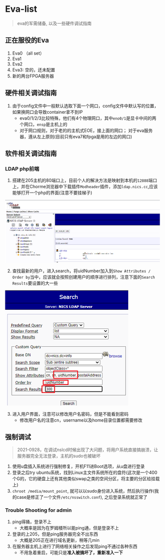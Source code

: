 # Eva-list

> eva的军需储备, 以及一些硬件调试指南

## 正在服役的Eva

1. Eva0 （all set）
2. Eva1
3. Eva2
4. Eva3: 空的，还未配置
5. 新的两台FPGA服务器



## 硬件相关调试指南

1. 由于config文件中一般默认选取下面一个网口，config文件中默认写的位置，如果换网口会导致container拿不到IP
     - eva0/1/2/3比较特殊，他们有4个物理网口，其中`eno0/1`是显卡中间的两个网口，`ensp`是主机上的
     - 对于网口规则，对于老的的主机式EOE，接上面的网口； 对于eva服务器，遵从左上原则(目前只有eva7和fpga是用的左边的网口)


## 软件相关调试指南



### LDAP php前端

1. 搭建在205主机的80端口上，目前个人的解决方法是映射到本机的`12888`端口上，并在Chorme浏览器中下载插件`Modheader`插件，添加`ldap.nics.cc`,应该能够打开一个php的界面(注意不要挂梯子)

![](https://github.com/A-suozhang/MyPicBed/raw/master//img/20210923174940.png)

2. 查找最新的用户，进入search，将uidNumber加入到`Show Attributes / Order by`当中，应该就会按照创建用户的顺序进行排列，注意下面的`Search Results`要设置的大一些

![](https://github.com/A-suozhang/MyPicBed/raw/master//img/20210923175458.png)

3. 进入用户界面，注意可以修改用户名密码，但是不能看到密码
      - 修改用户名的注意cn，username以及home目录位置都需要修改   



## 强制调试

> 2021-0928，在调试nslcd时候出现了大问题，将用户系统直接搞崩溃，让服务器完全无法登录，主机的sudo也被破坏

1. 使用u盘插入系统进行强制修复，开机F11进Boot选项，从u盘进行登录
2. 登录之后try ubuntu系统，找到Linux主文件系统所在的盘符(这次是一个400个G的，它的硬盘上还有其他类似swap之类的空间分区，将主要的分区给挂载上)
3. `chroot /media/mount_point`, 就可以以sudo身份进入系统，然后执行操作(我的case是修正了一个文件`/etc/nsswitch.conf`), 之后登录系统就正常了

### Trouble Shooting for admin

1. ping得捅，登录不上
     - 大概率是因为在罗姆楼所以能ping通，但是登录不上
2. 登录的上205，但是ping服务器完全不出东西
     - 大概是205正在进行域名更新，稍等几min
3. 在服务器主机上进行了网络相关操作之后发现ping不通过各种东西
     - 不用急着重启，可能只是**准入被搞坏了，重新准入一下**
